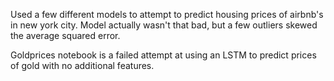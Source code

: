 Used a few different models to attempt to predict housing prices of airbnb's in new york city. Model actually wasn't that bad, but a few outliers skewed the average squared error.

Goldprices notebook is a failed attempt at using an LSTM to predict prices of gold with no additional features.
